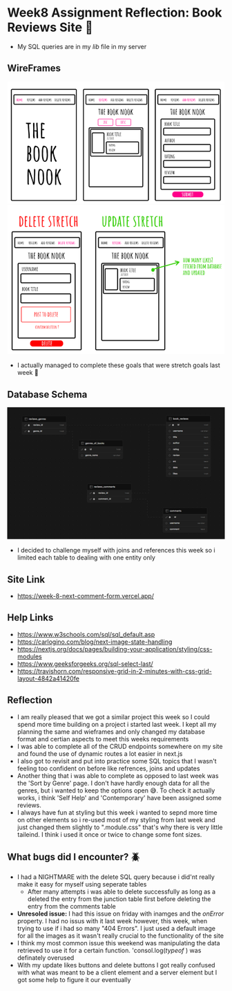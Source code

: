 # **Week8 Assignment Reflection: Book Reviews Site 📖**

- My SQL queries are in my _lib_ file in my server

## WireFrames

![alt text](<public/Week 7 Book Nook Full Stack WireFrame.png>)
![alt text](<public/Week 7 Book Nook Full Stack WireFrame (Stretch Goals).png>)

- I actually managed to complete these goals that were stretch goals last week 🥳

## Database Schema

![alt text](<public/Week 8 Book Nook 2.0 Full Stack Supabase Schema.png>)

- I decided to challenge myself with joins and references this week so i limited each table to dealing with one entity only

## Site Link

- https://week-8-next-comment-form.vercel.app/

## Help Links

- https://www.w3schools.com/sql/sql_default.asp
- https://carlogino.com/blog/next-image-state-handling
- https://nextjs.org/docs/pages/building-your-application/styling/css-modules
- https://www.geeksforgeeks.org/sql-select-last/
- https://travishorn.com/responsive-grid-in-2-minutes-with-css-grid-layout-4842a41420fe

## Reflection

- I am really pleased that we got a similar project this week so I could spend more time building on a project i started last week. I kept all my planning the same and wieframes and only changed my database format and certian aspects to meet this weeks requirements
- I was able to complete all of the CRUD endpoints somewhere on my site and found the use of dynamic routes a lot easier in next.js
- I also got to revisit and put into practice some SQL topics that I wasn't feeling too confident on before like refrences, joins and updates
- Another thing that i was able to complete as opposed to last week was the 'Sort by Genre' page. I don't have hardly enough data for all the genres, but i wanted to keep the options open 😅. To check it actually works, i think 'Self Help' and 'Contemporary' have been assigned some reviews.
- I always have fun at styling but this week i wanted to sepnd more time on other elements so i re-used most of my styling from last week and just changed them slightly to ".module.css" that's why there is very little taileind. I think i used it once or twice to change some font sizes.

## What bugs did I encounter? 🪲

- I had a NIGHTMARE with the delete SQL query because i did'nt really make it easy for myself using seperate tables
  - After many attempts i was able to delete successfully as long as a deleted the entry from the junction table first before deleting the entry from the comments table
- **Unresoled issue:** I had this issue on friday with inamges and the _onError_ property. I had no issus with it last week however, this week, when trying to use if i had so many "404 Errors". I just used a default image for all the images as it wasn't really crucial to the functionality of the site
- I think my most common issue this weekend was manipulating the data retrieved to use it for a certain function. 'consol.log(_typeof_ ) was definately overused
- With my update likes buttons and delete buttons I got really confused with what was meant to be a client element and a server element but I got some help to figure it our eventually
